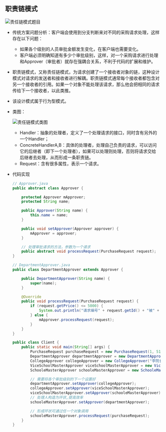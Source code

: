 ## 职责链模式

![责任链模式题目](/resources/责任链模式题目.png)

- 传统方案问题分析：客户端会使用到分支判断来对不同的采购请求处理，这样存在以下问题：
  - 如果各个级别的人员审批金额发生变化，在客户端也需要变化。
  - 客户端必须明确知道有多少个审批级别，这样，对一个采购请求进行处理和Approver（审批者）就存在强耦合关系，不利于代码的扩展和维护。

- 职责链模式，又称责任链模式，为请求创建了一个接收者对象的链，这种设计模式对请求的发送者和接收者进行解耦。职责链模式通常每个接收者都包含对另一个接收者的引用。如果一个对象不能处理该请求，那么他会把相同的请求传给下一个接收者，以此类推。

- 该设计模式属于行为型模式。

- 类图：

  ![责任链模式类图](/resources/责任链模式类图.png)

  - Handler：抽象的处理者，定义了一个处理请求的接口，同时含有另外的一个Handler；
  - ConcreteHandlerA,B：具体的处理者，处理自己负责的请求，可以访问它的后继者（即下一个处理者），如果可以处理则处理，否则将请求交给 后继者去处理，从而形成一条职责链。
  - Request：含有很多属性，表示一个请求。

- 代码实现

  ```java
  // Approver.java
  public abstract class Approver {
  
      protected Approver mApprover;
      protected String name;
  
      public Approver(String name) {
          this.name = name;
      }
  
      public void setApprover(Approver approver) {
          mApprover = approver;
      }
  
      // 处理审批请求的方法，参数为一个请求
      public abstract void processRequest(PurchaseRequest request);
  }
  ```

  ```java
  // DepartmentApprover.java
  public class DepartmentApprover extends Approver {
  
      public DepartmentApprover(String name) {
          super(name);
      }
  
      @Override
      public void processRequest(PurchaseRequest request) {
          if (request.getPrice() <= 5000) {
              System.out.println("请求编号" + request.getId() + "被" + this.name + "处理");
          } else {
              mApprover.processRequest(request);
          }
      }
  }
  ```

  ```java
  public class Client {
      public static void main(String[] args) {
          PurchaseRequest purchaseRequest = new PurchaseRequest(1, 51000, 1);
          DepartmentApprover departmentApprover = new DepartmentApprover("张主任");
          CollegeApprover collegeApprover = new CollegeApprover("李院长");
          ViceSchoolMasterApprover viceSchoolMasterApprover = new ViceSchoolMasterApprover("王副校长");
          SchooleMasterApprover schooleMasterApprover = new SchooleMasterApprover("校长");
  
          // 需要将各个审批级别的下一个设置好
          departmentApprover.setApprover(collegeApprover);
          collegeApprover.setApprover(viceSchoolMasterApprover);
          viceSchoolMasterApprover.setApprover(schooleMasterApprover);
          // 处理人构造为环状,提高效率
          schooleMasterApprover.setApprover(departmentApprover);
  
          // 形成环状可通过任一个对象调用
          schooleMasterApprover.processRequest(purchaseRequest);
      }
  }
  ```



